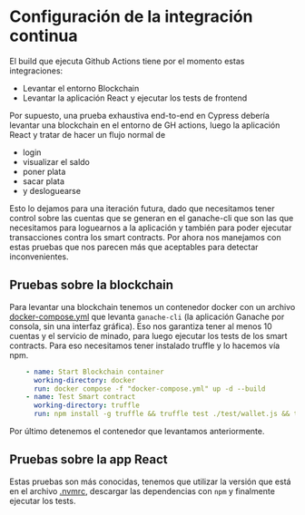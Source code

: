 # Configuración de la integración continua

El build que ejecuta Github Actions tiene por el momento estas integraciones:

- Levantar el entorno Blockchain
- Levantar la aplicación React y ejecutar los tests de frontend

Por supuesto, una prueba exhaustiva end-to-end en Cypress debería levantar una blockchain en el entorno de GH actions, luego la aplicación React y tratar de hacer un flujo normal de

- login
- visualizar el saldo
- poner plata
- sacar plata
- y desloguearse

Esto lo dejamos para una iteración futura, dado que necesitamos tener control sobre las cuentas que se generan en el ganache-cli que son las que necesitamos para loguearnos a la aplicación y también para poder ejecutar transacciones contra los smart contracts. Por ahora nos manejamos con estas pruebas que nos parecen más que aceptables para detectar inconvenientes.

## Pruebas sobre la blockchain

Para levantar una blockchain tenemos un contenedor docker con un archivo [docker-compose.yml](./../docker/docker-compose.yml) que levanta `ganache-cli` (la aplicación Ganache por consola, sin una interfaz gráfica). Eso nos garantiza tener al menos 10 cuentas y el servicio de minado, para luego ejecutar los tests de los smart contracts. Para eso necesitamos tener instalado truffle y lo hacemos vía npm.

```yml
    - name: Start Blockchain container
      working-directory: docker
      run: docker compose -f "docker-compose.yml" up -d --build
    - name: Test Smart contract
      working-directory: truffle
      run: npm install -g truffle && truffle test ./test/wallet.js && truffle test ./test/auth.js
```

Por último detenemos el contenedor que levantamos anteriormente.

## Pruebas sobre la app React

Estas pruebas son más conocidas, tenemos que utilizar la versión que está en el archivo [.nvmrc](./../monedero-react/.nvmrc), descargar las dependencias con `npm` y finalmente ejecutar los tests.


